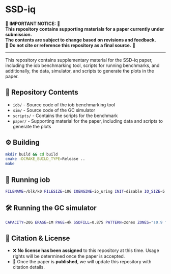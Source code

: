 # SSD-iq

🚨 **IMPORTANT NOTICE:** 🚨  
**This repository contains supporting materials for a paper currently under submission.  
The contents are subject to change based on revisions and feedback.**  
🚧 **Do not cite or reference this repository as a final source.** 🚧  

---

This repository contains supplementary material for the SSD-iq paper, including the iob benchmarking tool, scripts for running benchmarks, and additionally, the data, simulator, and scripts to generate the plots in the paper.

## 📁 Repository Contents
- `iob/` - Source code of the iob benchmarking tool  
- `sim/` - Source code of the GC simulator  
- `scripts/` - Contains the scripts for the benchmark  
- `paper/` - Supporting material for the paper, including data and scripts to generate the plots  

## ⚙️ Building

```sh
mkdir build && cd build
cmake -DCMAKE_BUILD_TYPE=Release ..
make
```

## 🚀 Running iob

```sh
FILENAME=/blk/k0 FILESIZE=10G IOENGINE=io_uring INIT=disable IO_SIZE=5 IO_DEPTH=128 BS=4K THREADS=4 PATTERN=uniform RW=0 iob/iob
```

## 🛠️ Running the GC simulator

```sh
CAPACITY=20G ERASE=1M PAGE=4k SSDFILL=0.875 PATTERN=zones ZONES="s0.9 f0.1 s0.1 f0.9" GC=greedy WRITES=10 sim/sim
```

## 📜 Citation & License

- ❌ **No license has been assigned** to this repository at this time. Usage rights will be determined once the paper is accepted.  
- 📄 Once the paper is **published**, we will update this repository with citation details.  

